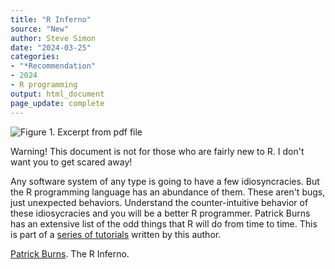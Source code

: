 ```yaml
---
title: "R Inferno"
source: "New"
author: Steve Simon
date: "2024-03-25"
categories:
- "*Recommendation"
- 2024
- R programming
output: html_document
page_update: complete
---
```


![Figure 1. Excerpt from pdf file](http://www.pmean.com/new-images/24/r-inferno-01.png)

<div class="notes">

Warning! This document is not for those who are fairly new to R. I don't want you to get scared away!

Any software system of any type is going to have a few idiosyncracies. But the R programming language has an abundance of them. These aren't bugs, just unexpected behaviors. Understand the counter-intuitive behavior of these idiosycracies and you will be a better R programmer. Patrick Burns has an extensive list of the odd things that R will do from time to time. This is part of a [series of tutorials][bur2] written by this author.

[Patrick Burns][bur1]. The R Inferno.

[bur1]: https://www.burns-stat.com/pages/Tutor/R_inferno.pdf
[bur2]: https://www.burns-stat.com/documents/tutorials/

</div>
